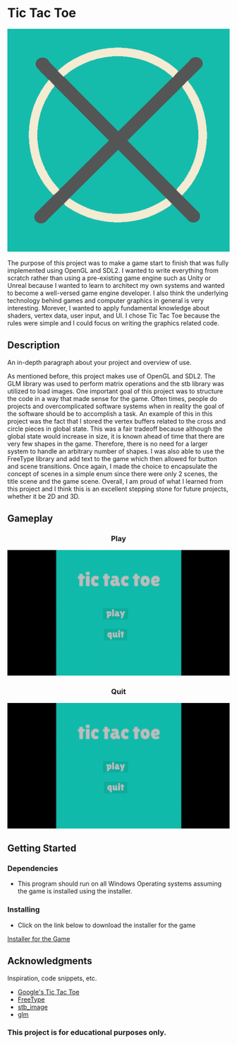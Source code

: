 # Tic Tac Toe

<div align="center">
    <img src="logo.png">
</div>

The purpose of this project was to make a game start to finish that was fully implemented using OpenGL and SDL2. I wanted to write everything from scratch rather than using a pre-existing game engine such as Unity or Unreal because I wanted to learn to architect my own systems and wanted to become a well-versed game engine developer. I also think the underlying technology behind games and computer graphics in general is very interesting. Morever, I wanted to apply fundamental knowledge about shaders, vertex data, user input, and UI. I chose Tic Tac Toe because the rules were simple and I could focus on writing the graphics related code. 

## Description

An in-depth paragraph about your project and overview of use.

As mentioned before, this project makes use of OpenGL and SDL2. The GLM library was used to perform matrix operations and the stb library was utilized to load images. One important goal of this project was to structure the code in a way that made sense for the game. Often times, people do projects and overcomplicated software systems when in reality the goal of the software should be to accomplish a task. An example of this in this project was the fact that I stored the vertex buffers related to the cross and circle pieces in global state. This was a fair tradeoff because although the global state would increase in size, it is known ahead of time that there are very few shapes in the game. Therefore, there is no need for a larger system to handle an arbitrary number of shapes. I was also able to use the FreeType library and add text to the game which then allowed for button and scene transitions. Once again, I made the choice to encapsulate the concept of scenes in a simple enum since there were only 2 scenes, the title scene and the game scene. Overall, I am proud of what I learned from this project and I think this is an excellent stepping stone for future projects, whether it be 2D and 3D.

## Gameplay

<div>
    <h3 align="center">Play</h3>
    <img src="videos/play_gameplay.gif" alt="Play">
    <h3 align="center">Quit</h3>
    <img src="videos/quit_gameplay.gif" alt="Quit">
</div>

## Getting Started

### Dependencies

* This program should run on all Windows Operating systems assuming the game is installed using the installer.

### Installing

* Click on the link below to download the installer for the game 

<a href="TicTacToe_Installer.exe" download>Installer for the Game</a>

## Acknowledgments

Inspiration, code snippets, etc.
* [Google's Tic Tac Toe](https://www.google.com/search?q=tic+tac+toe&oq=tic+t&aqs=chrome.0.69i59j69i57j69i60l3.861j0j1&sourceid=chrome&ie=UTF-8)
* [FreeType](https://freetype.org/)
* [stb_image](https://github.com/nothings/stb/blob/master/stb_image.h)
* [glm](https://github.com/g-truc/glm)

### This project is for educational purposes only.